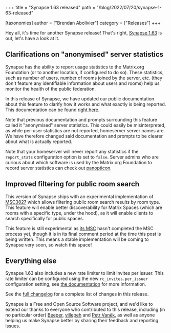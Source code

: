 +++
title = "Synapse 1.63 released"
path = "/blog/2022/07/20/synapse-1-63-released"

[taxonomies]
author = ["Brendan Abolivier"]
category = ["Releases"]
+++

Hey all, it's time for another Synapse release! That's right, [Synapse
1.63](https://github.com/matrix-org/synapse/releases/tag/v1.63.0) is out,
let's have a look at it.

## Clarifications on "anonymised" server statistics

Synapse has the ability to report usage statistics to the Matrix.org Foundation
(or to another location, if configured to do so). These statistics, such as
number of users, number of rooms joined by the server, etc. (they don't feature
any identifiable information about users and rooms) help us monitor the health
of the public federation.

In this release of Synapse, we have updated our public documentation about this
feature to clarify how it works and what exactly is being reported. This
documentation can be found [right
here](https://matrix-org.github.io/synapse/v1.63/usage/administration/monitoring/reporting_homeserver_usage_statistics.html).

Note that previous documentation and prompts surrounding this feature called it
"anonymised" server statistics. This could easily be misinterpreted, as while
per-user statistics are not reported, homeserver server names are. We have
therefore changed said documentation and prompts to be clearer about
what is actually reported.

Note that your homeserver will never report any statistics if the `report_stats`
configuration option is set to `false`. Server admins who are curious about
which software is used by the Matrix.org Foundation to record server statistics
can check out [panopticon](https://github.com/matrix-org/panopticon).

## Improved filtering for public room search

This version of Synapse ships with an experimental implementation of
[MSC3827](https://github.com/matrix-org/matrix-spec-proposals/pull/3827) which
allows filtering public room search results by room type. This feature will
enable better discoverability for Matrix Spaces (which are rooms with a specific
type, under the hood), as it will enable clients to search specifically for
public spaces.

This feature is still experimental as [its
MSC](https://github.com/matrix-org/matrix-spec-proposals/pull/3827) hasn't
completed the MSC process yet, though it is in its final comment period at the
time this post is being written. This means a stable implementation will be
coming to Synapse very soon, so watch this space!

## Everything else

Synapse 1.63 also includes a new rate limiter to limit invites per issuer. This
rate limiter can be configured using the new `rc_invites.per_issuer`
configuration setting, see [the
documentation](https://matrix-org.github.io/synapse/latest/usage/configuration/config_documentation.html#rc_invites)
for more information.

See the [full
changelog](https://github.com/matrix-org/synapse/releases/tag/v1.63.0) for a
complete list of changes in this release.

Synapse is a Free and Open Source Software project, and we'd like to extend our
thanks to everyone who contributed to this release, including (in no particular
order) [Beeper](https://www.beeper.com/),
[villepeh](https://github.com/villepeh) and [Petr
Vaněk](https://github.com/arkamar), as well as anyone helping us make Synapse
better by sharing their feedback and reporting issues.
